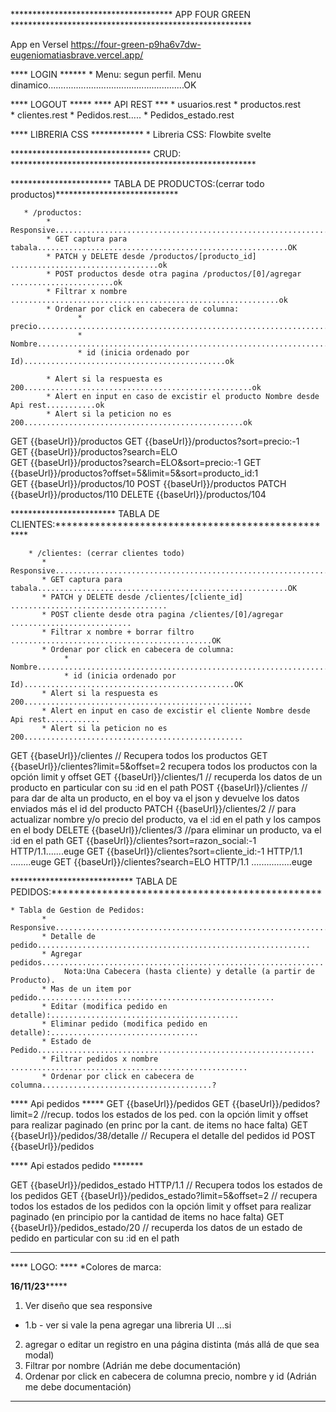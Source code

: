 
************************************* APP FOUR GREEN *******************************************************

App en Versel  https://four-green-p9ha6v7dw-eugeniomatiasbrave.vercel.app/

**** LOGIN ****** 
     * Menu: segun perfil. Menu dinamico......................................................OK

**** LOGOUT *****
**** API REST ***
    * usuarios.rest
	* productos.rest   
	* clientes.rest
    * Pedidos.rest.....
    * Pedidos_estado.rest
                
**** LIBRERIA CSS ************
    * Libreria CSS: Flowbite svelte

  
******************************** CRUD: ********************************************************

     
*********************** TABLA DE PRODUCTOS:(cerrar todo productos)****************************

       * /productos: 
            * Responsive.....................................................................Ok
            * GET captura para tabala........................................................OK
            * PATCH y DELETE desde /productos/[producto_id] .................................ok
            * POST productos desde otra pagina /productos/[0]/agregar .......................ok
            * Filtrar x nombre   ............................................................ok
            * Ordenar por click en cabecera de columna:
                   * precio..................................................................ok
                   * Nombre..................................................................ok
                   * id (inicia ordenado por Id).............................................ok
                     
            * Alert si la respuesta es 200...................................................ok      
            * Alert en input en caso de excistir el producto Nombre desde Api rest...........ok
            * Alert si la peticion no es 200.................................................ok

 
GET {{baseUrl}}/productos 
GET {{baseUrl}}/productos?sort=precio:-1    
GET {{baseUrl}}/productos?search=ELO  
GET {{baseUrl}}/productos?search=ELO&sort=precio:-1 
GET {{baseUrl}}/productos?offset=5&limit=5&sort=producto_id:1     
GET {{baseUrl}}/productos/10
POST {{baseUrl}}/productos 
PATCH {{baseUrl}}/productos/110
DELETE {{baseUrl}}/productos/104 

      
************************ TABLA DE CLIENTES:***************************************************
       
        * /clientes: (cerrar clientes todo)
           * Responsive.....................................................................
           * GET captura para tabala........................................................OK
           * PATCH y DELETE desde /clientes/[cliente_id] ...................................
           * POST cliente desde otra pagina /clientes/[0]/agregar ...........................
           * Filtrar x nombre + borrar filtro  .............................................OK
           * Ordenar por click en cabecera de columna:
                * Nombre....................................................................OK
                * id (inicia ordenado por Id)...............................................OK
           * Alert si la respuesta es 200...................................................
           * Alert en input en caso de excistir el cliente Nombre desde Api rest............
           * Alert si la peticion no es 200.................................................

  
GET {{baseUrl}}/clientes  // Recupera todos los productos
GET {{baseUrl}}/clientes?limit=5&offset=2  recupera todos los productos con la opción limit y offset
GET {{baseUrl}}/clientes/1  // recuperda los datos de un producto en particular con su :id en el path
POST {{baseUrl}}/clientes  // para dar de alta un producto, en el boy va el json y devuelve los datos enviados más el id del producto
PATCH {{baseUrl}}/clientes/2  // para actualizar nombre y/o precio del producto, va el :id en el path y los campos en el body
DELETE {{baseUrl}}/clientes/3 //para eliminar un producto, va el :id en el path
GET {{baseUrl}}/clientes?sort=razon_social:-1 HTTP/1.1.......euge
GET {{baseUrl}}/clientes?sort=cliente_id:-1 HTTP/1.1 ........euge
GET {{baseUrl}}/clientes?search=ELO HTTP/1.1 ................euge
    

**************************** TABLA DE PEDIDOS:************************************************
            
    * Tabla de Gestion de Pedidos:
           * Responsive..................................................................... 
           * Detalle de pedido.............................................................
           * Agregar pedidos...............................................................
                Nota:Una Cabecera (hasta cliente) y detalle (a partir de Producto). 
           * Mas de un item por pedido.....................................................
           * Editar (modifica pedido en detalle):.......................................... 
           * Eliminar pedido (modifica pedido en detalle):.................................
           * Estado de Pedido.............................................................. 
           * Filtrar pedidos x nombre ..................................................... 
           * Ordenar por click en cabecera de columna......................................?

**** Api pedidos *****
GET {{baseUrl}}/pedidos 
GET {{baseUrl}}/pedidos?limit=2 //recup. todos los estados de los ped. con la opción limit y offset para realizar paginado 
                                   (en princ por la cant. de items no hace falta)
GET {{baseUrl}}/pedidos/38/detalle // Recupera el detalle del pedidos id
POST {{baseUrl}}/pedidos  

**** Api estados pedido ******* 

GET {{baseUrl}}/pedidos_estado HTTP/1.1 // Recupera todos los estados de los pedidos
GET {{baseUrl}}/pedidos_estado?limit=5&offset=2  // recupera todos los estados de los pedidos con la opción limit y offset para realizar paginado (en principio por la cantidad de items no hace falta)
GET {{baseUrl}}/pedidos_estado/20  // recuperda los datos de un estado de pedido en particular con su :id en el path


 *******************************************************************************************************  
  



**** LOGO: ****
    *Colores de marca:



****16/11/23*********
1) Ver diseño que sea responsive
*  1.b - ver si vale la pena agregar una libreria UI  ...si
2) agregar o editar un registro en una página distinta (más allá de que sea modal)
3) Filtrar por nombre (Adrián me debe documentación)
4) Ordenar por click en cabecera de columna precio, nombre y id (Adrián me debe documentación)
******************




